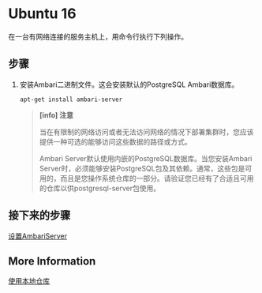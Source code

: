 # Ubuntu 16

在一台有网络连接的服务主机上，用命令行执行下列操作。

## 步骤

1. 安装Ambari二进制文件。这会安装默认的PostgreSQL Ambari数据库。

   ```
   apt-get install ambari-server
   ```

   > **[info] 注意**
   >
   > 当在有限制的网络访问或者无法访问网络的情况下部署集群时，您应该提供一种可选的能够访问这些数据的路径或方式。
   >
   > Ambari Server默认使用内嵌的PostgreSQL数据库。当您安装Ambari Server时，必须能够安装PostgreSQL包及其依赖。通常，这些包是可用的，而且是您操作系统仓库的一部分。请验证您已经有了合适且可用的仓库以供postgresql-server包使用。

## 接下来的步骤

[设置AmbariServer](../03-setup-the-ambari-server/README.md)

## More Information

[使用本地仓库](../../02-using-a-local-repository/README.md)